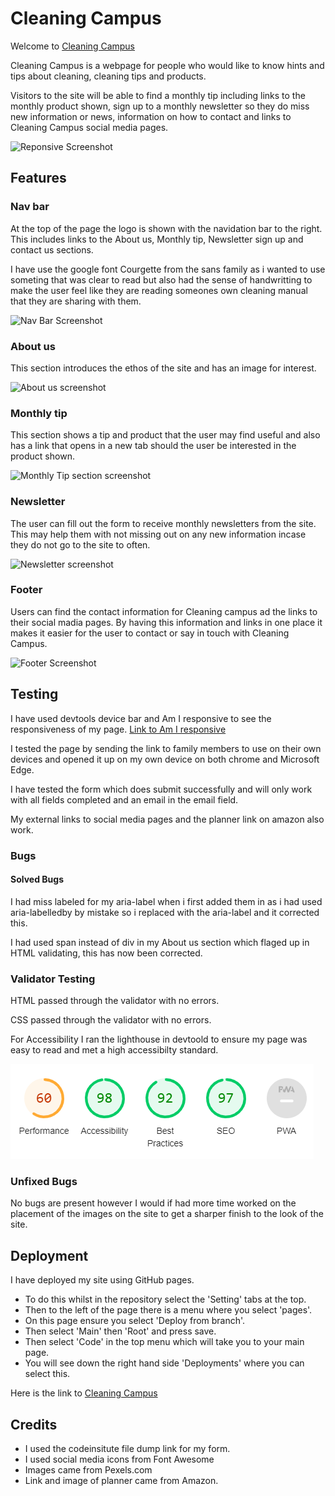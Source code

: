 # Cleaning Campus

Welcome to [Cleaning Campus](https://stacd.github.io/Cleaning-Campus/index.html)

Cleaning Campus is a webpage for people who would like to know hints and tips about
cleaning, cleaning tips and products.

Visitors to the site will be able to find a monthly tip including links to the monthly
product shown, sign up to a monthly newsletter so they do miss new information or news,
information on how to contact and links to Cleaning Campus social media pages.

![Reponsive Screenshot](assets/images/responsive-screenshots.png)

## Features

### Nav bar

At the top of the page the logo is shown with the navidation bar to the right. This includes links to the
About us, Monthly tip, Newsletter sign up and contact us sections.

I have use the google font Courgette from the sans family as i wanted to use someting that was clear to read but also had the sense of handwritting
to make the user feel like they are reading someones own cleaning manual that they are sharing with them.

![Nav Bar Screenshot](assets/images/Navbar-screenshot.png)

### About us

This section introduces the ethos of the site and has an image for interest.

![About us screenshot](assets/images/aboutus-image.png)

### Monthly tip

This section shows a tip and product that the user may find useful and also has a link that opens in a new tab should the user be
interested in the product shown.

![Monthly Tip section screenshot](assets/images/monthlytip-image.png)

### Newsletter

The user can fill out the form to receive monthly newsletters from the site.
This may help them with not missing out on any new information incase they do not go to the site to often.

![Newsletter screenshot](assets/images/newsletter-image.png)

### Footer

Users can find the contact information for Cleaning campus ad the links to their social madia pages.
By having this information and links in one place it makes it easier for the user to contact or say in touch
with Cleaning Campus.

![Footer Screenshot](assets/images/footer-image.png)

## Testing

I have used devtools device bar and Am I responsive to see the responsiveness of my page. [Link to Am I responsive](https://ui.dev/amiresponsive?url=https://stacd.github.io/Cleaning-Campus/)

I tested the page by sending the link to family members to use on their own devices and opened it up on my own device on both chrome and Microsoft Edge.

I have tested the form which does submit successfully and will only work with all fields completed and an email in the email field.

My external links to social media pages and the planner link on amazon also work.

### Bugs

#### Solved Bugs

I had miss labeled for my aria-label when i first added them in as i had used aria-labelledby by mistake so i replaced with the aria-label and it corrected this.

I had used span instead of div in my About us section which flaged up in HTML validating, this has now been corrected.

### Validator Testing

HTML passed through the validator with no errors.

CSS passed through the validator with no errors.

For Accessibility I ran the lighthouse in devtoold to ensure my page was easy to read and met a high accessibilty standard.

![Lighthouse Screenshot](assets/images/lighthousereport-image.png)

### Unfixed Bugs

No bugs are present however I would if had more time worked on the placement of the images on the site to get a sharper finish to the look of the site.

## Deployment

I have deployed my site using GitHub pages.

<ul>
<li>To do this whilst in the repository select the 'Setting' tabs at the top.</li>
<li>Then to the left of the page there is a menu where you select 'pages'.</li>
<li>On this page ensure you select 'Deploy from branch'.</li>
<li>Then select 'Main' then 'Root' and press save.</li>
<li>Then select 'Code' in the top menu which will take you to your main page.</li>
<li>You will see down the right hand side 'Deployments' where you can select this.</li>
</ul>

Here is the link to [Cleaning Campus](https://stacd.github.io/Cleaning-Campus/index.html)

## Credits

<ul>
<li>I used the codeinsitute file dump link for my form.</li>
<li>I used social media icons from Font Awesome</li>
<li>Images came from Pexels.com</li>
<li>Link and image of planner came from Amazon.</li>
</ul>

